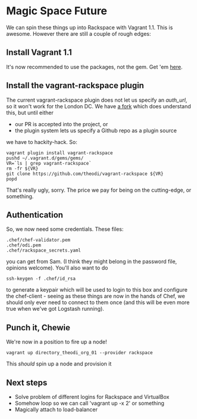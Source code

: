 # Magic Space Future
We can spin these things up into Rackspace with Vagrant 1.1. This is awesome. However there are still a couple of rough edges:

## Install Vagrant 1.1
It's now recommended to use the packages, not the gem. Get 'em [here](http://downloads.vagrantup.com/).

## Install the vagrant-rackspace plugin
The current vagrant-rackspace plugin does not let us specify an _auth_url_, so it won't work for the London DC. We have [a fork](https://github.com/theodi/vagrant-rackspace) which does understand this, but until either

* our PR is accepted into the project, or
* the plugin system lets us specify a Github repo as a plugin source

we have to hackity-hack. So:

    vagrant plugin install vagrant-rackspace
    pushd ~/.vagrant.d/gems/gems/
    VR=`ls | grep vagrant-rackspace`
    rm -fr ${VR}
    git clone https://github.com/theodi/vagrant-rackspace ${VR}
    popd

That's really ugly, sorry. The price we pay for being on the cutting-edge, or something.

## Authentication
So, we now need some credentials. These files:
    
    .chef/chef-validator.pem
    .chef/odi.pem
    .chef/rackspace_secrets.yaml

you can get from Sam. (I think they might belong in the password file, opinions welcome). You'll also want to do

    ssh-keygen -f .chef/id_rsa
    
to generate a keypair which will be used to login to this box and configure the chef-client - seeing as these things are now in the hands of Chef, we should only ever need to connect to them once (and this will be even more true when we've got Logstash running).

## Punch it, Chewie
We're now in a position to fire up a node!

    vagrant up directory_theodi_org_01 --provider rackspace
    
This _should_ spin up a node and provision it

## Next steps
* Solve problem of different logins for Rackspace and VirtualBox
* Somehow loop so we can call 'vagrant up -x 2' or something
* Magically attach to load-balancer